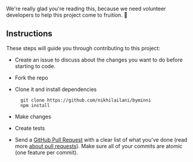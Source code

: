 We're really glad you're reading this, because we need volunteer developers to help this project come to fruition. 👏

## Instructions

These steps will guide you through contributing to this project:

- Create an issue to discuss about the changes you want to do before starting to code.
- Fork the repo
- Clone it and install dependencies

		git clone https://github.com/nikhilailani/byminni
		npm install

- Make changes
- Create tests
- Send a [GitHub Pull Request](https://github.com/nikhilailani/byminni/compare?expand=1) with a clear list of what you've done (read more [about pull requests](https://help.github.com/articles/about-pull-requests/)). Make sure all of your commits are atomic (one feature per commit).
